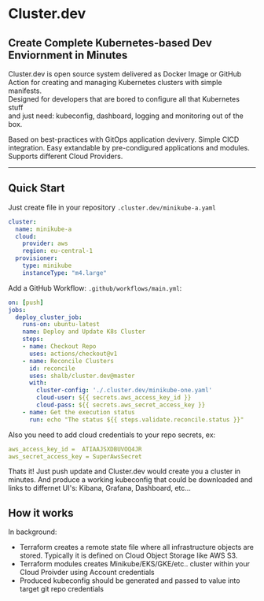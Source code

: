 # Cluster.dev

## Create Complete Kubernetes-based Dev Enviornment in Minutes
Cluster.dev is open source system delivered as Docker Image or GitHub Action 
for creating and managing Kubernetes clusters with simple manifests.  
Designed for developers that are bored to configure all that Kubernetes stuff  
and just need: kubeconfig, dashboard, logging and monitoring out of the box.  

Based on best-practices with GitOps application devivery. Simple CICD integration. 
Easy extandable by pre-condigured applications and modules. 
Supports different Cloud Providers.

----

## Quick Start

Just create file in your repository  `.cluster.dev/minikube-a.yaml` 
```yaml
cluster:
  name: minikube-a
  cloud: 
    provider: aws
    region: eu-central-1
  provisioner:
    type: minikube
    instanceType: "m4.large"
```


Add a GitHub Workflow: `.github/workflows/main.yml`:  
```yaml
on: [push]
jobs:
  deploy_cluster_job:
    runs-on: ubuntu-latest
    name: Deploy and Update K8s Cluster
    steps:
    - name: Checkout Repo
      uses: actions/checkout@v1
    - name: Reconcile Clusters
      id: reconcile
      uses: shalb/cluster.dev@master
      with:
        cluster-config: './.cluster.dev/minikube-one.yaml'
        cloud-user: ${{ secrets.aws_access_key_id }}
        cloud-pass: ${{ secrets.aws_secret_access_key }}
    - name: Get the execution status
      run: echo "The status ${{ steps.validate.reconcile.status }}"
```

Also you need to add cloud credentials to your repo secrets, ex: 
```yaml
aws_access_key_id =  ATIAAJSXDBUVOQ4JR
aws_secret_access_key = SuperAwsSecret
```

Thats it! Just push update and Cluster.dev would create you a cluster in minutes.
And produce a working kubeconfig that could be downloaded and links to differnet UI's: Kibana, Grafana, Dashboard, etc...

## How it works

In background: 

 - Terraform creates a remote state file where all infrastructure objects are stored.
   Typically it is defined on Cloud Object Storage like AWS S3.
 - Terraform modules creates Minikube/EKS/GKE/etc.. cluster within your Cloud Proivder using      Account credentials
 - Produced kubeconfig should be generated and passed to value into target git repo credentials
